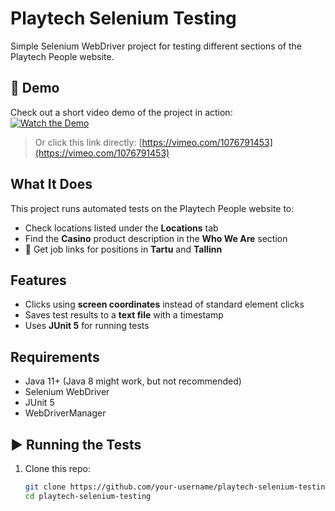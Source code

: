 # Playtech Selenium Testing

Simple Selenium WebDriver project for testing different sections of the Playtech People website.

## 🎥 Demo

Check out a short video demo of the project in action:  
[![Watch the Demo](https://via.placeholder.com/800x450.png?text=Click+to+watch+demo)](https://vimeo.com/1076791453)

> Or click this link directly: [https://vimeo.com/1076791453](https://vimeo.com/1076791453)

## What It Does

This project runs automated tests on the Playtech People website to:

- Check locations listed under the **Locations** tab  
- Find the **Casino** product description in the **Who We Are** section  
- 📍 Get job links for positions in **Tartu** and **Tallinn**

## Features

- Clicks using **screen coordinates** instead of standard element clicks  
- Saves test results to a **text file** with a timestamp  
- Uses **JUnit 5** for running tests  

## Requirements

- Java 11+ (Java 8 might work, but not recommended)  
- Selenium WebDriver  
- JUnit 5  
- WebDriverManager  

## ▶️ Running the Tests

1. Clone this repo:
   ```bash
   git clone https://github.com/your-username/playtech-selenium-testing.git
   cd playtech-selenium-testing
